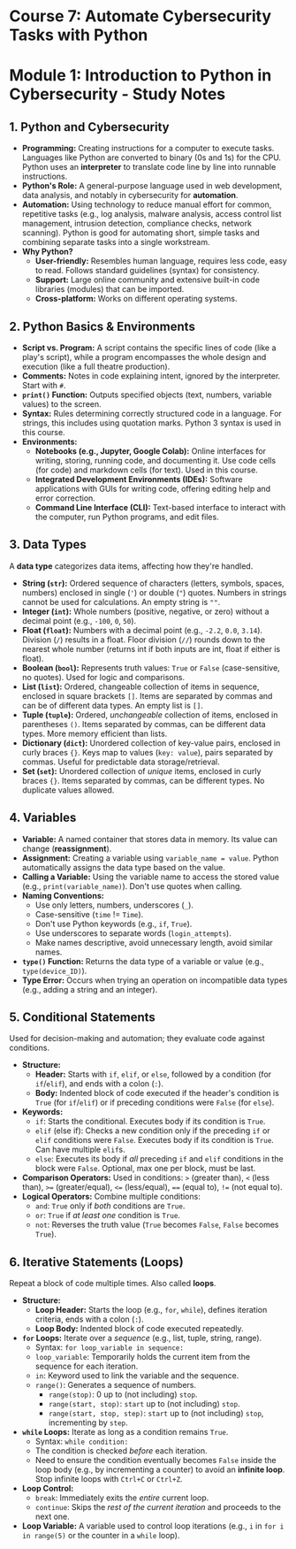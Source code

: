 # Course 7: Automate Cybersecurity Tasks with Python

# Module 1: Introduction to Python in Cybersecurity - Study Notes

## 1. Python and Cybersecurity

* **Programming:** Creating instructions for a computer to execute tasks. Languages like Python are converted to binary (0s and 1s) for the CPU. Python uses an **interpreter** to translate code line by line into runnable instructions.
* **Python's Role:** A general-purpose language used in web development, data analysis, and notably in cybersecurity for **automation**.
* **Automation:** Using technology to reduce manual effort for common, repetitive tasks (e.g., log analysis, malware analysis, access control list management, intrusion detection, compliance checks, network scanning). Python is good for automating short, simple tasks and combining separate tasks into a single workstream.
* **Why Python?**
    * **User-friendly:** Resembles human language, requires less code, easy to read. Follows standard guidelines (syntax) for consistency.
    * **Support:** Large online community and extensive built-in code libraries (modules) that can be imported.
    * **Cross-platform:** Works on different operating systems.

## 2. Python Basics & Environments

* **Script vs. Program:** A script contains the specific lines of code (like a play's script), while a program encompasses the whole design and execution (like a full theatre production).
* **Comments:** Notes in code explaining intent, ignored by the interpreter. Start with `#`.
* **`print()` Function:** Outputs specified objects (text, numbers, variable values) to the screen.
* **Syntax:** Rules determining correctly structured code in a language. For strings, this includes using quotation marks. Python 3 syntax is used in this course.
* **Environments:**
    * **Notebooks (e.g., Jupyter, Google Colab):** Online interfaces for writing, storing, running code, and documenting it. Use code cells (for code) and markdown cells (for text). Used in this course.
    * **Integrated Development Environments (IDEs):** Software applications with GUIs for writing code, offering editing help and error correction.
    * **Command Line Interface (CLI):** Text-based interface to interact with the computer, run Python programs, and edit files.

## 3. Data Types

A **data type** categorizes data items, affecting how they're handled.

* **String (`str`):** Ordered sequence of characters (letters, symbols, spaces, numbers) enclosed in single (`'`) or double (`"`) quotes. Numbers in strings cannot be used for calculations. An empty string is `""`.
* **Integer (`int`):** Whole numbers (positive, negative, or zero) without a decimal point (e.g., `-100`, `0`, `50`).
* **Float (`float`):** Numbers with a decimal point (e.g., `-2.2`, `0.0`, `3.14`). Division (`/`) results in a float. Floor division (`//`) rounds down to the nearest whole number (returns int if both inputs are int, float if either is float).
* **Boolean (`bool`):** Represents truth values: `True` or `False` (case-sensitive, no quotes). Used for logic and comparisons.
* **List (`list`):** Ordered, changeable collection of items in sequence, enclosed in square brackets `[]`. Items are separated by commas and can be of different data types. An empty list is `[]`.
* **Tuple (`tuple`):** Ordered, *unchangeable* collection of items, enclosed in parentheses `()`. Items separated by commas, can be different data types. More memory efficient than lists.
* **Dictionary (`dict`):** Unordered collection of key-value pairs, enclosed in curly braces `{}`. Keys map to values (`key: value`), pairs separated by commas. Useful for predictable data storage/retrieval.
* **Set (`set`):** Unordered collection of *unique* items, enclosed in curly braces `{}`. Items separated by commas, can be different types. No duplicate values allowed.

## 4. Variables

* **Variable:** A named container that stores data in memory. Its value can change (**reassignment**).
* **Assignment:** Creating a variable using `variable_name = value`. Python automatically assigns the data type based on the value.
* **Calling a Variable:** Using the variable name to access the stored value (e.g., `print(variable_name)`). Don't use quotes when calling.
* **Naming Conventions:**
    * Use only letters, numbers, underscores (`_`).
    * Case-sensitive (`time` != `Time`).
    * Don't use Python keywords (e.g., `if`, `True`).
    * Use underscores to separate words (`login_attempts`).
    * Make names descriptive, avoid unnecessary length, avoid similar names.
* **`type()` Function:** Returns the data type of a variable or value (e.g., `type(device_ID)`).
* **Type Error:** Occurs when trying an operation on incompatible data types (e.g., adding a string and an integer).

## 5. Conditional Statements

Used for decision-making and automation; they evaluate code against conditions.

* **Structure:**
    * **Header:** Starts with `if`, `elif`, or `else`, followed by a condition (for `if`/`elif`), and ends with a colon (`:`).
    * **Body:** Indented block of code executed if the header's condition is `True` (for `if`/`elif`) or if preceding conditions were `False` (for `else`).
* **Keywords:**
    * `if`: Starts the conditional. Executes body if its condition is `True`.
    * `elif` (else if): Checks a new condition only if the preceding `if` or `elif` conditions were `False`. Executes body if its condition is `True`. Can have multiple `elif`s.
    * `else`: Executes its body if *all* preceding `if` and `elif` conditions in the block were `False`. Optional, max one per block, must be last.
* **Comparison Operators:** Used in conditions: `>` (greater than), `<` (less than), `>=` (greater/equal), `<=` (less/equal), `==` (equal to), `!=` (not equal to).
* **Logical Operators:** Combine multiple conditions:
    * `and`: `True` only if *both* conditions are `True`.
    * `or`: `True` if *at least one* condition is `True`.
    * `not`: Reverses the truth value (`True` becomes `False`, `False` becomes `True`).

## 6. Iterative Statements (Loops)

Repeat a block of code multiple times. Also called **loops**.

* **Structure:**
    * **Loop Header:** Starts the loop (e.g., `for`, `while`), defines iteration criteria, ends with a colon (`:`).
    * **Loop Body:** Indented block of code executed repeatedly.
* **`for` Loops:** Iterate over a *sequence* (e.g., list, tuple, string, range).
    * Syntax: `for loop_variable in sequence:`
    * `loop_variable`: Temporarily holds the current item from the sequence for each iteration.
    * `in`: Keyword used to link the variable and the sequence.
    * `range()`: Generates a sequence of numbers.
        * `range(stop)`: 0 up to (not including) `stop`.
        * `range(start, stop)`: `start` up to (not including) `stop`.
        * `range(start, stop, step)`: `start` up to (not including) `stop`, incrementing by `step`.
* **`while` Loops:** Iterate as long as a condition remains `True`.
    * Syntax: `while condition:`
    * The condition is checked *before* each iteration.
    * Need to ensure the condition eventually becomes `False` inside the loop body (e.g., by incrementing a counter) to avoid an **infinite loop**. Stop infinite loops with `Ctrl+C` or `Ctrl+Z`.
* **Loop Control:**
    * `break`: Immediately exits the *entire* current loop.
    * `continue`: Skips the *rest of the current iteration* and proceeds to the next one.
* **Loop Variable:** A variable used to control loop iterations (e.g., `i` in `for i in range(5)` or the counter in a `while` loop).
